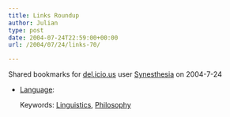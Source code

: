 ```yaml
---
title: Links Roundup
author: Julian
type: post
date: 2004-07-24T22:59:00+00:00
url: /2004/07/24/links-70/

---
```

Shared bookmarks for [del.icio.us][1] user  [Synesthesia][2] on 2004-7-24

  * [Language][3]:
   
    Keywords: [Linguistics][4], [Philosophy][5]

 [1]: http://del.icio.us/
 [2]: http://del.icio.us/synesthesia
 [3]: http://dragonsfandango.blogspot.com/2004/07/language.html "http://dragonsfandango.blogspot.com/2004/07/language.html"
 [4]: http://del.icio.us/synesthesia/Linguistics
 [5]: http://del.icio.us/synesthesia/Philosophy